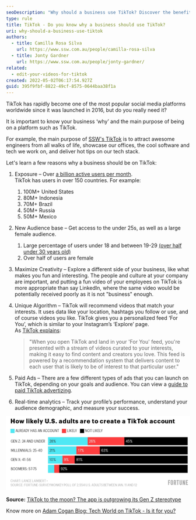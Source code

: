 ```yaml
---
seoDescription: "Why should a business use TikTok? Discover the benefits of leveraging over 1 billion active users, maximizing creativity, and targeting a unique audience with our guide."
type: rule
title: TikTok - Do you know why a business should use TikTok?
uri: why-should-a-business-use-tiktok
authors:
  - title: Camilla Rosa Silva
    url: https://www.ssw.com.au/people/camilla-rosa-silva
  - title: Jonty Gardner
    url: https://www.ssw.com.au/people/jonty-gardner/    
related:
  - edit-your-videos-for-tiktok
created: 2022-05-02T06:17:54.927Z
guid: 395f9fbf-8822-49cf-8575-0644baa38f1a
---
```

TikTok has rapidly become one of the most popular social media platforms worldwide since it was launched in 2016, but do you really need it?

It is important to know your business ‘why’ and the main purpose of being on a platform such as TikTok.

For example, the main purpose of [SSW's TikTok](https://www.tiktok.com/@ssw_tv) is to attract awesome engineers from all walks of life, showcase our offices, the cool software and tech we work on, and deliver hot tips on our tech stack.

<!--endintro-->

Let's learn a few reasons why a business should be on TikTok:

1. Exposure – Over [a billion active users per month](https://www.businessofapps.com/data/tik-tok-statistics/).\
   TikTok has users in over 150 countries. For example:

   1. 100M+ United States
   2. 80M+ Indonesia
   3. 70M+ Brazil
   4. 50M+ Russia
   5. 50M+ Mexico
2. New Audience base – Get access to the under 25s, as well as a large female audience.

   1. Large percentage of users under 18 and between 19-29 [(over half under 30 years old)](https://www.businessofapps.com/data/tik-tok-statistics/)
   2. Over half of users are female
3. Maximize Creativity – Explore a different side of your business, like what makes you fun and interesting. The people and culture at your company are important, and putting a fun video of your employees on TikTok is more appropriate than say LinkedIn, where the same video would be potentially received poorly as it is not "business" enough.
4. Unique Algorithm – TikTok will recommend videos that match your interests. It uses data like your location, hashtags you follow or use, and of course videos you like. TikTok gives you a personalized feed ‘For You’, which is similar to your Instagram’s ‘Explore’ page.\
   As [TikTok explains](https://newsroom.tiktok.com/en-us/how-tiktok-recommends-videos-for-you):

   > "When you open TikTok and land in your 'For You' feed, you're presented with a stream of videos curated to your interests, making it easy to find content and creators you love. This feed is powered by a recommendation system that delivers content to each user that is likely to be of interest to that particular user."
5. Paid Ads – There are a few different types of ads that you can launch on TikTok, depending on your goals and audience. You can view a [guide to paid TikTok advertizing](https://influencermarketinghub.com/tiktok-advertising-guide/).
6. Real-time analytics – Track your profile’s performance, understand your audience demographic, and measure your success.

  ![Figure: TikTok is popular among teenagers, according to Fortune 55% (28%+26%) are 24 and under](fortune-magazine-survery-on-tiktok-users.png)

   **Source:** [TikTok to the moon? The app is outgrowing its Gen Z stereotype](https://fortune.com/2021/02/15/tiktok-gen-z-users-age-groups-survey/)

Know more on [Adam Cogan Blog: Tech World on TikTok - Is it for you?](https://adamcogan.com/2022/05/10/tech-world-on-tiktok-is-it-for-you/)
